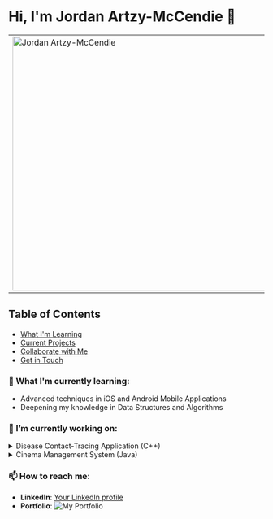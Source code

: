 # Hi, I'm Jordan Artzy-McCendie 👋

<!-- Using HTML to control the image size -->
<table>
  <tr>
    <td>
      <img src="L41H4-91VKKPL_McCendieA_34.jpg" alt="Jordan Artzy-McCendie" width="600" height="500"/>
    </td>
    <td width="400">
      <p width="300">Hi, I'm Jordan Artzy-McCendie! I'm a Computer Science student passionate about coding and solving complex problems through software development. Skilled in languages like Python, Java, C#, and JavaScript.</P>
    </td>
  </tr>
</table>

## Table of Contents
- [What I'm Learning](#what-im-learning)
- [Current Projects](#current-projects)
- [Collaborate with Me](#collaborate-with-me)
- [Get in Touch](#get-in-touch)

### 🌱 What I'm currently learning:
- Advanced techniques in iOS and Android Mobile Applications
- Deepening my knowledge in Data Structures and Algorithms

### 🔭 I’m currently working on:
<details>
  <summary>Disease Contact-Tracing Application (C++)</summary>
  Using C++ to track disease movement through efficient data structures. Aimed at improving epidemic response capabilities.
</details>

<details>
  <summary>Cinema Management System (Java)</summary>
  Enhancing a POS system for effective cinema management, utilizing Java Swing and design patterns for scalable architecture.
</details>

### 📫 How to reach me:
- **LinkedIn**: [Your LinkedIn profile]([https://www.linkedin.com/in/jordan-artzy-36009b110?lipi=urn%3Ali%3Apage%3Ad_flagship3_profile_view_base_contact_details%3BqNWm8h0eQZSZyIbcOMhhqQ%3D%3D)
- **Portfolio**: ![My Portfolio](https://html-profile-website.vercel.app/)

